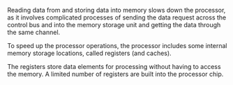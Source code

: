 Reading data from and storing data into memory slows down the processor, as it involves complicated processes of sending the data request across the control bus and into the memory storage unit and getting the data through the same channel.

To speed up the processor operations, the processor includes some internal memory storage locations, called registers (and caches).

The registers store data elements for processing without having to access the memory. A limited number of registers are built into the processor chip.
